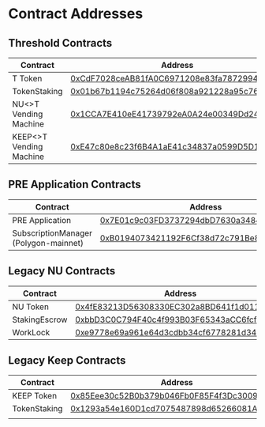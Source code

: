# Contract Addresses

## Threshold Contracts

| Contract                | Address                                                                                                               |
| ----------------------- | --------------------------------------------------------------------------------------------------------------------- |
| T Token                 | [0xCdF7028ceAB81fA0C6971208e83fa7872994beE5](https://etherscan.io/address/0xCdF7028ceAB81fA0C6971208e83fa7872994beE5) |
| TokenStaking            | [0x01b67b1194c75264d06f808a921228a95c765dd7](https://etherscan.io/address/0x01b67b1194c75264d06f808a921228a95c765dd7) |
| NU<>T Vending Machine   | [0x1CCA7E410eE41739792eA0A24e00349Dd247680e](https://etherscan.io/address/0x1CCA7E410eE41739792eA0A24e00349Dd247680e) |
| KEEP<>T Vending Machine | [0xE47c80e8c23f6B4A1aE41c34837a0599D5D16bb0](https://etherscan.io/address/0xE47c80e8c23f6B4A1aE41c34837a0599D5D16bb0) |

## PRE Application Contracts

| Contract                              | Address                                                                                                               |
| ------------------------------------- | --------------------------------------------------------------------------------------------------------------------- |
| PRE Application                       | [0x7E01c9c03FD3737294dbD7630a34845B0F70E5Dd](https://etherscan.io/address/0x7E01c9c03FD3737294dbD7630a34845B0F70E5Dd) |
| SubscriptionManager (Polygon-mainnet) | [0xB0194073421192F6Cf38d72c791Be8729721A0b3](https://etherscan.io/address/0xB0194073421192F6Cf38d72c791Be8729721A0b3) |

## Legacy NU Contracts

| Contract      | Address                                                                                                                    |
| ------------- | -------------------------------------------------------------------------------------------------------------------------- |
| NU Token      | [0x4fE83213D56308330EC302a8BD641f1d0113A4Cc](https://etherscan.io/address/0x4fE83213D56308330EC302a8BD641f1d0113A4Cc)      |
| StakingEscrow | [0xbbD3C0C794F40c4f993B03F65343aCC6fcfCb2e2](https://etherscan.io/address/0xbbD3C0C794F40c4f993B03F65343aCC6fcfCb2e2#code) |
| WorkLock      | [0xe9778e69a961e64d3cdbb34cf6778281d34667c2](https://etherscan.io/address/0xe9778e69a961e64d3cdbb34cf6778281d34667c2)      |

## Legacy Keep Contracts

| Contract     | Address                                                                                                               |
| ------------ | --------------------------------------------------------------------------------------------------------------------- |
| KEEP Token   | [0x85Eee30c52B0b379b046Fb0F85F4f3Dc3009aFEC](https://etherscan.io/address/0x85Eee30c52B0b379b046Fb0F85F4f3Dc3009aFEC) |
| TokenStaking | [0x1293a54e160D1cd7075487898d65266081A15458](https://etherscan.io/address/0x1293a54e160D1cd7075487898d65266081A15458) |
|              |                                                                                                                       |
